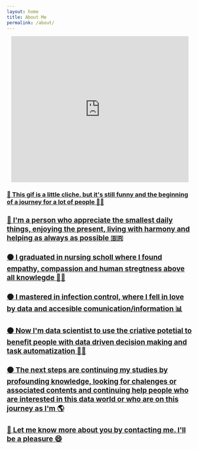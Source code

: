 ```yaml
---
layout: home
title: About Me
permalink: /about/
---
```


<p align=center> 
  <iframe src="https://giphy.com/embed/MeJgB3yMMwIaHmKD4z" width="480" height="394" frameBorder="0" class="giphy-embed" allowFullScreen></iframe><p><a href="https://giphy.com/gifs/2000s-00s-middle-school-MeJgB3yMMwIaHmKD4z">


<h3> 🔸 This gif is a little cliche, but it's still funny and the beginning of a journey for a lot of people 🧙‍♀️
<h3> 🔸 I'm a person who appreciate the smallest daily things, enjoying the present, living with harmony and helping as always as possible 🇧🇷
<h3> 🟠 I graduated in nursing scholl where I found empathy, compassion and human stregtness above all knowlegde 👩‍⚕️
<h3> 🟠 I mastered in infection control, where I fell in love by data and accesible comunication/information 📊
<h3> 🟠 Now I'm data scientist to use the criative potetial to benefit people with data driven decision making and task automatization 👩‍💻
<h3> 🟠 The next steps are continuing my studies by profounding knowledge, looking for chalenges or associated contents and continuing help people who are interested in this data world or who are on this journey as I'm 🌎
<h3> 🔸 Let me know more about you by contacting me. I'll be a pleasure 😄

